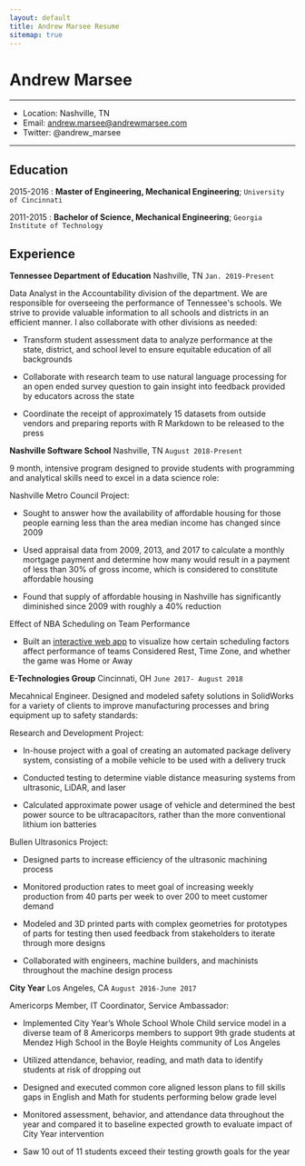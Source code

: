 ```yaml
---
layout: default
title: Andrew Marsee Resume
sitemap: true
---
```


Andrew Marsee
============

-------------------           ----------------------------
* Location: Nashville, TN
* Email: andrew.marsee@andrewmarsee.com
* Twitter: @andrew_marsee

-------------------          ----------------------------

Education
---------

2015-2016
:   **Master of Engineering, Mechanical Engineering**;  `University of Cincinnati`


2011-2015
:   **Bachelor of Science, Mechanical Engineering**;  `Georgia Institute of Technology`


Experience
----------

**Tennessee Department of Education** Nashville, TN `Jan. 2019-Present`

Data Analyst in the Accountability division of the department. We are responsible
for overseeing the performance of Tennessee's schools. We strive to provide valuable
information to all schools and districts in an efficient manner. I also collaborate
with other divisions as needed:

* Transform student assessment data to analyze performance at the state, district, and
school level to ensure equitable education of all backgrounds


* Collaborate with research team to use natural language processing for an open ended
survey question to gain insight into feedback provided by educators across the state

* Coordinate the receipt of approximately 15 datasets from outside vendors and preparing
reports with R Markdown to be released to the press

**Nashville Software School** Nashville, TN	`August 2018-Present`

9 month, intensive program designed to provide students with programming and analytical skills
need to excel in a data science role:

Nashville Metro Council Project:
* Sought to answer how the availability of affordable housing for those people earning less
than the area median income has changed since 2009

* Used appraisal data from 2009, 2013, and 2017 to calculate a monthly mortgage payment and
determine how many would result in a payment of less than 30% of gross income, which is considered
to constitute affordable housing

* Found that supply of affordable housing in Nashville has significantly diminished since 2009
with roughly a 40% reduction

Effect of NBA Scheduling on Team Performance

* Built an [interactive web app](https://amarsee.shinyapps.io/nba-stats-shiny-dashboard/)
to visualize how certain scheduling factors affect performance of teams
Considered Rest, Time Zone, and whether the game was Home or Away


**E-Technologies Group** Cincinnati, OH	`June 2017- August 2018`

Mecahnical Engineer. Designed and modeled safety solutions in SolidWorks for a variety of clients to
improve manufacturing processes and bring equipment up to safety standards:

Research and Development Project:

* In-house project with a goal of creating an automated package delivery system, consisting
of a mobile vehicle to be used with a delivery truck

* Conducted testing to determine viable distance measuring systems from ultrasonic, LiDAR, and laser

* Calculated approximate power usage of vehicle and determined the best power source to be
ultracapacitors, rather than the more conventional lithium ion batteries

Bullen Ultrasonics Project:

* Designed parts to increase efficiency of the ultrasonic machining process

* Monitored production rates to meet goal of increasing weekly production from 40 parts per week
to over 200 to meet customer demand

* Modeled and 3D printed parts with complex geometries for prototypes of parts for testing then used
feedback from stakeholders to iterate through more designs

* Collaborated with engineers, machine builders, and machinists throughout the machine design process

**City Year** Los Angeles, CA	`August 2016-June 2017`

Americorps Member, IT Coordinator, Service Ambassador:

* Implemented City Year’s Whole School Whole Child service model in a diverse team of 8 Americorps members
to support 9th grade students at Mendez High School in the Boyle Heights community of Los Angeles

* Utilized attendance, behavior, reading, and math data to identify students at risk of dropping out

* Designed and executed common core aligned lesson plans to fill skills gaps in English and Math
for students performing below grade level

* Monitored assessment, behavior, and attendance data throughout the year and compared it to
baseline expected growth to evaluate impact of City Year intervention

* Saw 10 out of 11 students exceed their testing growth goals for the year
